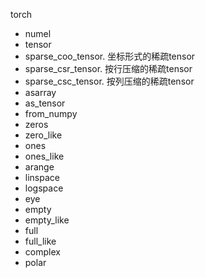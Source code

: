 torch

- numel
- tensor
- sparse_coo_tensor. 坐标形式的稀疏tensor
- sparse_csr_tensor. 按行压缩的稀疏tensor
- sparse_csc_tensor. 按列压缩的稀疏tensor
- asarray
- as_tensor
- from_numpy
- zeros
- zero_like
- ones
- ones_like
- arange
- linspace
- logspace
- eye
- empty
- empty_like
- full
- full_like
- complex
- polar